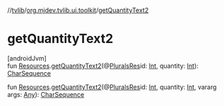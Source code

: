 //[tvlib](../../index.md)/[org.mjdev.tvlib.ui.toolkit](index.md)/[getQuantityText2](get-quantity-text2.md)

# getQuantityText2

[androidJvm]\
fun [Resources](https://developer.android.com/reference/kotlin/android/content/res/Resources.html).[getQuantityText2](get-quantity-text2.md)(@[PluralsRes](https://developer.android.com/reference/kotlin/androidx/annotation/PluralsRes.html)id: [Int](https://kotlinlang.org/api/latest/jvm/stdlib/kotlin/-int/index.html), quantity: [Int](https://kotlinlang.org/api/latest/jvm/stdlib/kotlin/-int/index.html)): [CharSequence](https://kotlinlang.org/api/latest/jvm/stdlib/kotlin/-char-sequence/index.html)

fun [Resources](https://developer.android.com/reference/kotlin/android/content/res/Resources.html).[getQuantityText2](get-quantity-text2.md)(@[PluralsRes](https://developer.android.com/reference/kotlin/androidx/annotation/PluralsRes.html)id: [Int](https://kotlinlang.org/api/latest/jvm/stdlib/kotlin/-int/index.html), quantity: [Int](https://kotlinlang.org/api/latest/jvm/stdlib/kotlin/-int/index.html), vararg args: [Any](https://kotlinlang.org/api/latest/jvm/stdlib/kotlin/-any/index.html)): [CharSequence](https://kotlinlang.org/api/latest/jvm/stdlib/kotlin/-char-sequence/index.html)
